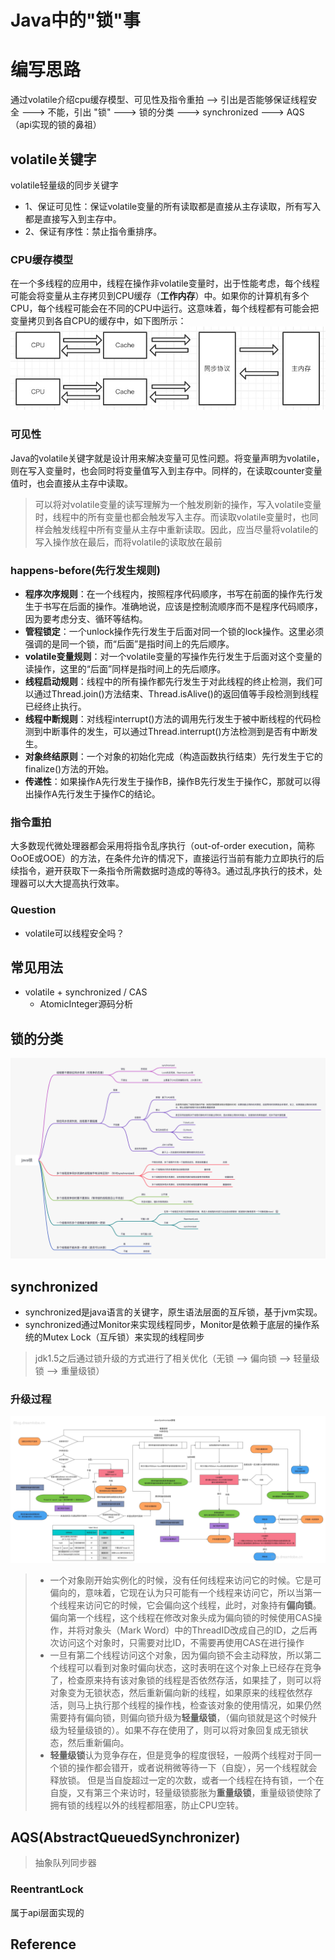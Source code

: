 # Java中的"锁"事
# 编写思路
通过volatile介绍cpu缓存模型、可见性及指令重拍 --> 引出是否能够保证线程安全 ---> 不能，引出 "锁" 
---> 锁的分类 ---> synchronized ---> AQS（api实现的锁的鼻祖）

## volatile关键字
volatile轻量级的同步关键字
- 1、保证可见性：保证volatile变量的所有读取都是直接从主存读取，所有写入都是直接写入到主存中。
- 2、保证有序性：禁止指令重排序。

### CPU缓存模型
在一个多线程的应用中，线程在操作非volatile变量时，出于性能考虑，每个线程可能会将变量从主存拷贝到CPU缓存（**工作内存**）中。如果你的计算机有多个CPU，每个线程可能会在不同的CPU中运行。这意味着，每个线程都有可能会把变量拷贝到各自CPU的缓存中，如下图所示：
![images](../../../../../../images/java-locks/cpu-cache-model.jpg)

### 可见性
Java的volatile关键字就是设计用来解决变量可见性问题。将变量声明为volatile，则在写入变量时，也会同时将变量值写入到主存中。同样的，在读取counter变量值时，也会直接从主存中读取。
> 可以将对volatile变量的读写理解为一个触发刷新的操作，写入volatile变量时，线程中的所有变量也都会触发写入主存。而读取volatile变量时，也同样会触发线程中所有变量从主存中重新读取。因此，应当尽量将volatile的写入操作放在最后，而将volatile的读取放在最前

### happens-before(先行发生规则)
- **程序次序规则**：在一个线程内，按照程序代码顺序，书写在前面的操作先行发生于书写在后面的操作。准确地说，应该是控制流顺序而不是程序代码顺序，因为要考虑分支、循环等结构。
- **管程锁定**：一个unlock操作先行发生于后面对同一个锁的lock操作。这里必须强调的是同一个锁，而“后面”是指时间上的先后顺序。
- **volatile变量规则**：对一个volatile变量的写操作先行发生于后面对这个变量的读操作，这里的“后面”同样是指时间上的先后顺序。
- **线程启动规则**：线程中的所有操作都先行发生于对此线程的终止检测，我们可以通过Thread.join()方法结束、Thread.isAlive()的返回值等手段检测到线程已经终止执行。
- **线程中断规则**：对线程interrupt()方法的调用先行发生于被中断线程的代码检测到中断事件的发生，可以通过Thread.interrupt()方法检测到是否有中断发生。
- **对象终结原则**：一个对象的初始化完成（构造函数执行结束）先行发生于它的finalize()方法的开始。
- **传递性**：如果操作A先行发生于操作B，操作B先行发生于操作C，那就可以得出操作A先行发生于操作C的结论。

### 指令重拍
大多数现代微处理器都会采用将指令乱序执行（out-of-order execution，简称OoOE或OOE）的方法，在条件允许的情况下，直接运行当前有能力立即执行的后续指令，避开获取下一条指令所需数据时造成的等待3。通过乱序执行的技术，处理器可以大大提高执行效率。

### Question
- volatile可以线程安全吗？

## 常见用法
- volatile + synchronized / CAS
    - AtomicInteger源码分析

## 锁的分类
![images](../../../../../../images/java-locks/java-lock-classification.png)

## synchronized
- synchronized是java语言的关键字，原生语法层面的互斥锁，基于jvm实现。
- synchronized通过Monitor来实现线程同步，Monitor是依赖于底层的操作系统的Mutex Lock（互斥锁）来实现的线程同步
> jdk1.5之后通过锁升级的方式进行了相关优化（无锁 ——> 偏向锁 ——> 轻量级锁 ——> 重量级锁）
### 升级过程
![images](../../../../../../images/java-locks/synchronized-upgrade.jpg)
> - 一个对象刚开始实例化的时候，没有任何线程来访问它的时候。它是可偏向的，意味着，它现在认为只可能有一个线程来访问它，所以当第一个线程来访问它的时候，它会偏向这个线程，此时，对象持有**偏向锁**。偏向第一个线程，这个线程在修改对象头成为偏向锁的时候使用CAS操作，并将对象头（Mark Word）中的ThreadID改成自己的ID，之后再次访问这个对象时，只需要对比ID，不需要再使用CAS在进行操作
> - 一旦有第二个线程访问这个对象，因为偏向锁不会主动释放，所以第二个线程可以看到对象时偏向状态，这时表明在这个对象上已经存在竞争了，检查原来持有该对象锁的线程是否依然存活，如果挂了，则可以将对象变为无锁状态，然后重新偏向新的线程，如果原来的线程依然存活，则马上执行那个线程的操作栈，检查该对象的使用情况，如果仍然需要持有偏向锁，则偏向锁升级为**轻量级锁**，（偏向锁就是这个时候升级为轻量级锁的）。如果不存在使用了，则可以将对象回复成无锁状态，然后重新偏向。
> - **轻量级锁**认为竞争存在，但是竞争的程度很轻，一般两个线程对于同一个锁的操作都会错开，或者说稍微等待一下（自旋），另一个线程就会释放锁。 但是当自旋超过一定的次数，或者一个线程在持有锁，一个在自旋，又有第三个来访时，轻量级锁膨胀为**重量级锁**，重量级锁使除了拥有锁的线程以外的线程都阻塞，防止CPU空转。

## AQS(AbstractQueuedSynchronizer)
> 抽象队列同步器

### ReentrantLock
属于api层面实现的

## Reference
